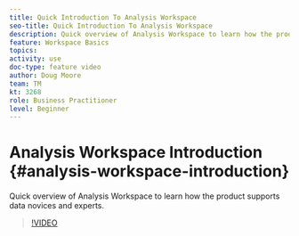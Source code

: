```yaml
---
title: Quick Introduction To Analysis Workspace 
seo-title: Quick Introduction To Analysis Workspace 
description: Quick overview of Analysis Workspace to learn how the product supports data novices and experts.
feature: Workspace Basics
topics: 
activity: use
doc-type: feature video
author: Doug Moore
team: TM
kt: 3268
role: Business Practitioner
level: Beginner
---
```


# Analysis Workspace Introduction {#analysis-workspace-introduction}

Quick overview of Analysis Workspace to learn how the product supports data novices and experts.

>[!VIDEO](https://video.tv.adobe.com/v/28165/?quality=12)
